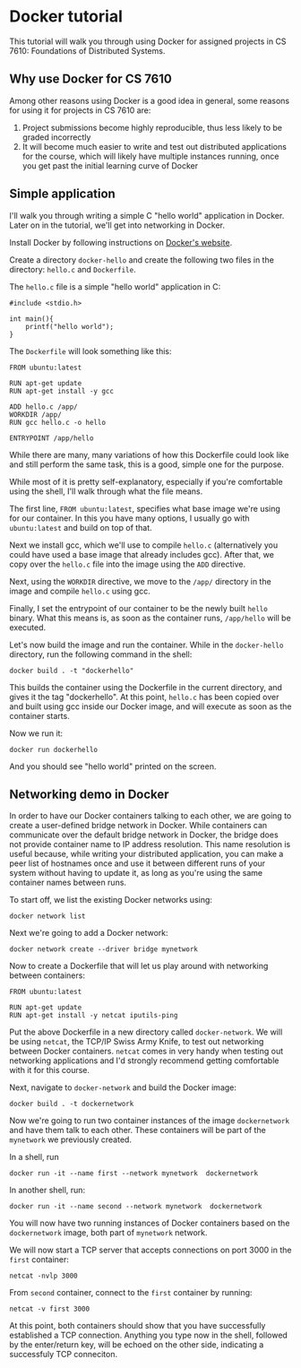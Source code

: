 # Docker tutorial

This tutorial will walk you through using Docker for assigned projects in CS 7610: Foundations of Distributed Systems.

## Why use Docker for CS 7610
Among other reasons using Docker is a good idea in general, some reasons for using it for projects in CS 7610 are:

1. Project submissions become highly reproducible, thus less likely to be graded incorrectly
2. It will become much easier to write and test out distributed applications for the course, which will likely have multiple instances running, once you get past the initial learning curve of Docker


## Simple application
I'll walk you through writing a simple C "hello world" application in Docker. Later on in the tutorial, we'll get into networking in Docker.

Install Docker by following instructions on [Docker's website](https://docs.docker.com/install/).

Create a directory `docker-hello` and create the following two files in the directory: `hello.c` and `Dockerfile`.

The `hello.c` file is a simple "hello world" application in C:
```
#include <stdio.h>

int main(){
	printf("hello world");
}

```

The `Dockerfile` will look something like this:
```
FROM ubuntu:latest

RUN apt-get update
RUN apt-get install -y gcc

ADD hello.c /app/
WORKDIR /app/
RUN gcc hello.c -o hello

ENTRYPOINT /app/hello
```

While there are many, many variations of how this Dockerfile could look like and still perform the same task, this is a good, simple one for the purpose.

While most of it is pretty self-explanatory, especially if you're comfortable using the shell, I'll walk through what the file means.

The first line, `FROM ubuntu:latest`, specifies what base image we're using for our container. In this you have many options, I usually go with `ubuntu:latest` and build on top of that.

Next we install gcc, which we'll use to compile `hello.c` (alternatively you could have used a base image that already includes gcc). After that, we copy over the `hello.c` file into the image using the `ADD` directive.

Next, using the `WORKDIR` directive, we move to the `/app/` directory in the image and compile `hello.c` using gcc.

Finally, I set the entrypoint of our container to be the newly built `hello` binary. What this means is, as soon as the container runs, `/app/hello` will be executed.

Let's now build the image and run the container. While in the `docker-hello` directory, run the following command in the shell:
```
docker build . -t "dockerhello"
```

This builds the container using the Dockerfile in the current directory, and gives it the tag "dockerhello". At this point, `hello.c` has been copied over and built using gcc inside our Docker image, and will execute as soon as the container starts.

Now we run it:
```
docker run dockerhello
```
And you should see "hello world" printed on the screen.

## Networking demo in Docker

In order to have our Docker containers talking to each other, we are going to create a user-defined bridge network in Docker. While containers can communicate over the default bridge network in Docker, the bridge does not provide container name to IP address resolution. This name resolution is useful because, while writing your distributed application, you can make a peer list of hostnames once and use it between different runs of your system without having to update it, as long as you're using the same container names between runs.

To start off, we list the existing Docker networks using:
```
docker network list
```

Next we're going to add a Docker network:
```
docker network create --driver bridge mynetwork
```


Now to create a Dockerfile that will let us play around with networking between containers:
```
FROM ubuntu:latest

RUN apt-get update
RUN apt-get install -y netcat iputils-ping
```

Put the above Dockerfile in a new directory called `docker-network`. We will be using `netcat`, the TCP/IP Swiss Army Knife, to test out networking between Docker containers. `netcat` comes in very handy when testing out networking applications and I'd strongly recommend getting comfortable with it for this course.

Next, navigate to `docker-network` and build the Docker image:
```
docker build . -t dockernetwork
```

Now we're going to run two container instances of the image `dockernetwork` and have them talk to each other. These containers will be part of the `mynetwork` we previously created.

In a shell, run
```
docker run -it --name first --network mynetwork  dockernetwork
```
In another shell, run:
```
docker run -it --name second --network mynetwork  dockernetwork
```

You will now have two running instances of Docker containers based on the `dockernetwork` image, both part of `mynetwork` network.

We will now start a TCP server that accepts connections on port 3000 in the `first` container:
```
netcat -nvlp 3000
```

From `second` container, connect to the `first` container by running:
```
netcat -v first 3000
```

At this point, both containers should show that you have successfully established a TCP connection. Anything you type now in the shell, followed by the enter/return key, will be echoed on the other side, indicating a successfuly TCP conneciton.


